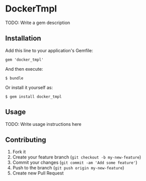 # DockerTmpl

TODO: Write a gem description

## Installation

Add this line to your application's Gemfile:

    gem 'docker_tmpl'

And then execute:

    $ bundle

Or install it yourself as:

    $ gem install docker_tmpl

## Usage

TODO: Write usage instructions here

## Contributing

1. Fork it
2. Create your feature branch (`git checkout -b my-new-feature`)
3. Commit your changes (`git commit -am 'Add some feature'`)
4. Push to the branch (`git push origin my-new-feature`)
5. Create new Pull Request
